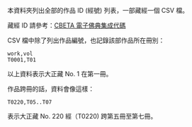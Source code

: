 本資料夾列出全部的作品 ID (經號) 列表，一部藏經一個 CSV 檔。

藏經 ID 請參考：[CBETA 電子佛典集成代碼](http://www.cbeta.org/format/id.php)

CSV 檔中除了列出作品編號，也記錄該部作品所在冊別：

    work,vol
    T0001,T01

以上資料表示大正藏 No. 1 在第一冊。

作品跨冊的話，資料會像這樣：

    T0220,T05..T07

表示大正藏 No. 220 經（T0220) 跨第五冊至第七冊。